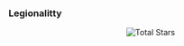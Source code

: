 ### Legionalitty

<p align="center">
<img src="https://komarev.com/ghpvc/?username=legionalitty&label=Total%20Views&color=b700bf&style=flat" alt="Total Stars" />

